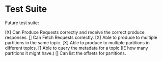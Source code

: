# Test Suite

Future test suite: 

[X] Can Produce Requests correctly and receive the correct produce responses.
[] Can Fetch Requests correctly. 
[X] Able to produce to multiple partitions in the same topic. 
[X] Able to produce to multiple partitions in different topics. 
[] Able to query the metadata for a topic (IE how many partitions it might have.)
[] Can list the offsets for partitions. 
